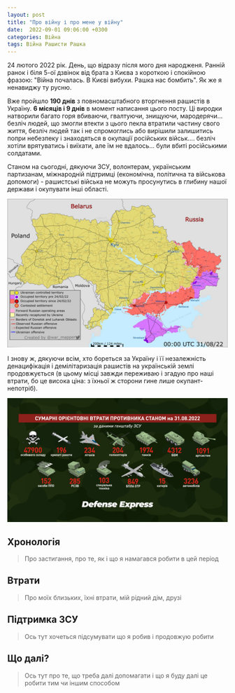 ```yaml
---
layout: post
title: "Про війну і про мене у війну"
date:  2022-09-01 09:06:00 +0300
categories: Війна
tags: Війна Рашисти Рашка
---
```


24 лютого 2022 рік. День, що відразу після мого дня народженя. Ранній ранок і біля 5-ої дзвінок від брата з Києва з короткою і спокійною фразою: "Війна почалась. В Києві вибухи. Рашка нас бомбить". Як же я ненавиджу ту русню.

Вже пройшло **190 днів** з повномасштабного вторгнення рашистів в Україну. **6 місяців і 9 днів** в момент написання цього посту. Ці виродки натворили багато горя вбиваючи, гвалтуючи, знищуючи, мародерячи... безліч людей, що змогли втекти з цього пекла втратили частину свого життя, безліч людей так і не спромоглись або вирішили залишитись попри небезпеку і знаходяться в окупації російських військ.... безліч хотіли врятуватись і виїхати, але їм не вдалось... були вбиті російськими солдатами.

Станом на сьогодні, дякуючи ЗСУ, волонтерам, українським партизанам, міжнародній підтримці (економічна, політична та військова допомоги) - рашистські війська не можуть просунутись в глибину нашої держави і окупувати інші області.

![Стан окупації українських міст на 31 липня 2022](/assets/2022-09-01/photo_2022-08-31_10-56-46.jpg)

І знову ж, дякуючи всім, хто бореться за Україну і її незалежність денацифікація і демілітаризація рашистів на українській землі продовжується (в цьому місці завжди переживаю і згадую про наші втрати, бо це висока ціна: з їхньої ж сторони гине лише окупант-непотріб).

![Втрати рашистів станом на 31 липня 2022](/assets/2022-09-01/bd5630f0c19d9e3d.png)

## Хронологія

> Про застигання, про те, як і що я намагався робити в цей період

## Втрати

> Про моїх близьких, їхні втрати, мій рідний дім, друзі

## Підтримка ЗСУ

> Ось тут хочеться підсумувати що я робив і продовжую робити

## Що далі?

> Ось тут про те, що треба далі допомагати і що я буду далі це робити тим чи іншим способом
